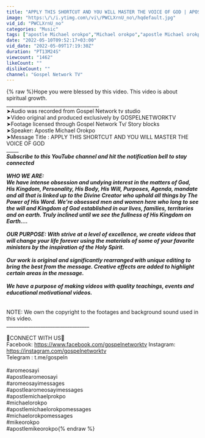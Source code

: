 ```yaml
---
title: "APPLY THIS SHORTCUT AND YOU WILL MASTER THE VOICE OF GOD | APOSTLE MICHAEL OROKPO"
image: "https:\/\/i.ytimg.com\/vi\/PWCLXrnU_no\/hqdefault.jpg"
vid_id: "PWCLXrnU_no"
categories: "Music"
tags: ["apostle Michael orokpo","Michael orokpo","apostle Michael orokpo messages"]
date: "2022-05-10T09:52:17+03:00"
vid_date: "2022-05-09T17:19:30Z"
duration: "PT13M24S"
viewcount: "1462"
likeCount: ""
dislikeCount: ""
channel: "Gospel Network TV"
---
```

{% raw %}Hope you were blessed by this video. This video is about spiritual growth.<br /> ______________________________________<br />➤Audio was recorded from Gospel Network tv studio<br />➤Video original and produced exclusively by GOSPELNETWORKTV<br />➤Footage licensed through Gospel Network Tv/ Story blocks<br />➤Speaker: Apostle Michael Orokpo<br />➤Message Title : APPLY THIS SHORTCUT AND YOU WILL MASTER THE VOICE OF GOD<br /> ______________________________________<br /> Subscribe to this YouTube channel and hit the notification bell to stay connected<br /><br />WHO WE ARE: <br />We have intense obsession and undying interest in the matters of God, His Kingdom, Personality, His Body, His Will, Purposes, Agenda, mandate and all that is linked up to the Divine Creator who uphold all things by The Power of His Word. We're obsessed men and women here who long to see the will and Kingdom of God established in our lives, families, territories and on earth. Truly inclined until we see the fullness of His Kingdom on Earth....<br /><br />OUR PURPOSE: With strive at a level of excellence, we create videos that will change your life forever using the materials of some of your favorite ministers by the inspiration of the Holy Spirit.<br /><br />Our work is original and significantly rearranged with unique editing to bring the best from the message. Creative effects are added to highlight certain areas in the message.<br /><br />We have a purpose of making videos with quality teachings, events and educational motivational videos.<br />_________________________________<br /><br />NOTE: We own the copyright to the footages and background sound used in this video.<br />__________________________________<br /><br />🔴CONNECT WITH US🔴 <br />Facebook: <a rel="nofollow" target="blank" href="https://www.facebook.com/gospelnetworktv">https://www.facebook.com/gospelnetworktv</a> Instagram: <a rel="nofollow" target="blank" href="https://instagram.com/gospelnetworktv">https://instagram.com/gospelnetworktv</a><br />Telegram : t.me/gospeln<br /><br />#aromeosayi<br />#apostlearomeosayi<br />#aromeosayimessages<br />#apostlearomeosayimessages<br />#apostlemichaelprokpo<br />#michaelorokpo<br />#apostlemichaelorokpomessages<br />#michaelorokpomessages<br />#mikeorokpo<br />#apostlemikeorokpo{% endraw %}
